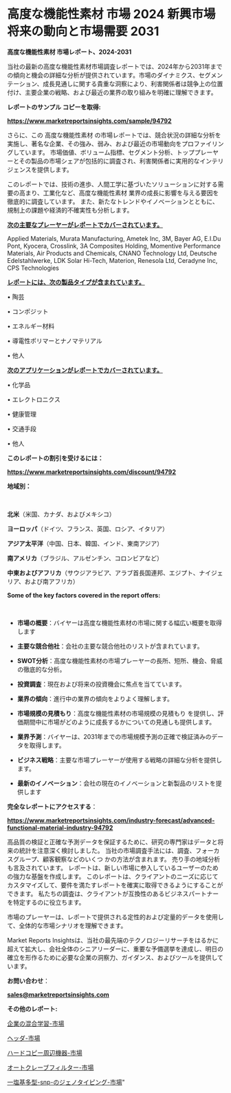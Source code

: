# 高度な機能性素材 市場 2024 新興市場 将来の動向と市場需要 2031

<strong>高度な機能性素材 市場レポート、2024-2031</strong>

当社の最新の高度な機能性素材市場調査レポートでは、2024年から2031年までの傾向と機会の詳細な分析が提供されています。市場のダイナミクス、セグメンテーション、成長見通しに関する貴重な洞察により、利害関係者は競争上の位置付け、主要企業の戦略、および最近の業界の取り組みを明確に理解できます。



<strong>レポートのサンプル コピーを取得:</strong> <a href=https://www.marketreportsinsights.com/sample/94792>

<strong><u>https://www.marketreportsinsights.com/sample/94792</u></strong></a>

さらに、この 高度な機能性素材 の市場レポートでは、競合状況の詳細な分析を実施し、著名な企業、その強み、弱み、および最近の市場動向をプロファイリングしています。 市場価値、ボリューム指標、セグメント分析、トッププレーヤーとその製品の市場シェアが包括的に調査され、利害関係者に実用的なインテリジェンスを提供します。

このレポートでは、技術の進歩、人間工学に基づいたソリューションに対する需要の高まり、工業化など、高度な機能性素材 業界の成長に影響を与える要因を徹底的に調査しています。 また、新たなトレンドやイノベーションとともに、規制上の課題や経済的不確実性も分析します。



<strong><u>次の主要なプレーヤーがレポートでカバーされています。</u></strong>

Applied Materials, Murata Manufacturing, Ametek Inc, 3M, Bayer AG, E.I.Du Pont, Kyocera, Crosslink, 3A Composites Holding, Momentive Performance Materials, Air Products and Chemicals, CNANO Technology Ltd, Deutsche Edelstahlwerke, LDK Solar Hi-Tech, Materion, Renesola Ltd, Ceradyne Inc, CPS Technologies



<strong><u><b>レポートには、次の製品タイプが含まれています。</b></u></strong>

• 陶芸

• コンポジット

• エネルギー材料

• 導電性ポリマーとナノマテリアル

• 他人



<strong><u><b>次のアプリケーションがレポートでカバーされています。</b></u></strong>

• 化学品

• エレクトロニクス

• 健康管理

• 交通手段

• 他人



<strong><b>このレポートの割引を受けるには：</b></strong>

<a href=https://www.marketreportsinsights.com/discount/94792>

<strong><u>https://www.marketreportsinsights.com/discount/94792</u></strong></a>



<strong>地域別：</strong>

<strong> </strong>



<strong>北米</strong>（米国、カナダ、およびメキシコ）



<strong>ヨーロッパ</strong>（ドイツ、フランス、英国、ロシア、イタリア）



<strong>アジア太平洋</strong>（中国、日本、韓国、インド、東南アジア）



<strong>南アメリカ</strong>（ブラジル、アルゼンチン、コロンビアなど）



<strong>中東およびアフリカ</strong>（サウジアラビア、アラブ首長国連邦、エジプト、ナイジェリア、および南アフリカ）



<strong>Some of the key factors covered in the report offers:</strong>

<strong> </strong>
<ul>
  <li>

<strong>市場の概要</strong>：バイヤーは高度な機能性素材の市場に関する幅広い概要を取得します</li>
  <li>

<strong>主要な競合他社</strong>：会社の主要な競合他社のリストが含まれています。</li>
  <li>

<strong>SWOT分析</strong>：高度な機能性素材の市場プレーヤーの長所、短所、機会、脅威の徹底的な分析。</li>
  <li>

<strong>投資調査</strong>：現在および将来の投資機会に焦点を当てています。</li>
  <li>

<strong>業界の傾向</strong>：進行中の業界の傾向をよりよく理解します。</li>
  <li>

<strong>市場規模の見積もり</strong>：高度な機能性素材の市場規模の見積もり を提供し、評価期間中に市場がどのように成長するかについての見通しも提供します。</li>
  <li>

<strong>業界予測</strong>：バイヤーは、2031年までの市場規模予測の正確で検証済みのデータを取得します。</li>
  <li>

<strong>ビジネス戦略</strong>：主要な市場プレーヤーが使用する戦略の詳細な分析を提供します。</li>
  <li>

<strong>最新のイノベーション</strong>：会社の現在のイノベーションと新製品のリストを提供します</li>
</ul>


<strong>完全なレポートにアクセスする</strong>：

<a href=https://www.marketreportsinsights.com/industry-forecast/advanced-functional-material-industry-94792>

<strong><u>https://www.marketreportsinsights.com/industry-forecast/advanced-functional-material-industry-94792</u></strong></a>

高品質の検証と正確な予測データを保証するために、研究の専門家はデータと将来の統計を注意深く検討しました。 当社の市場調査手法には、調査、フォーカスグループ、顧客観察などのいくつ かの方法が含まれます。 売り手の地域分析も言及されています。 レポートは、新しい市場に参入しているユーザーのための強力な基盤を作成します。 このレポートは、クライアントのニーズに応じてカスタマイズして、要件を満たすレポートを確実に取得できるようにすることができます。 私たちの調査は、クライアントが互換性のあるビジネスパートナーを特定するのに役立ちます。

市場のプレーヤーは、レポートで提供される定性的および定量的データを使用して、全体的な市場シナリオを理解できます。

Market Reports Insightsは、当社の最先端のテクノロジーリサーチをはるかに超えて拡大し、会社全体のシニアリーダーに、重要な予備選挙を達成し、明日の確立を形作るために必要な企業の洞察力、ガイダンス、およびツールを提供しています。



<strong><b>お問い合わせ</b></strong>：

<a href=mailto:sales@marketreportsinsights.com>

<strong><u>sales@marketreportsinsights.com</u></strong></a>



<strong>その他のレポート:</strong>

<a href=https://www.linkedin.com/pulse/企業の混合学習-市場-2023-最新の-cagr-および成長分析-2030-lkcrf/>企業の混合学習-市場</a>

<a href=https://www.linkedin.com/pulse/ヘッダ-市場-2030-年までの需要に焦点を当てた-2023-年調査レポート-d3vof/>ヘッダ-市場</a>

<a href=https://www.linkedin.com/pulse/ハードコピー周辺機器-市場-2023-収益と成長ドライバー-2030-analytics-achievers-24-analysis-gxutf/>ハードコピー周辺機器-市場</a>

<a href=https://www.linkedin.com/pulse/オートクレーブフィルター-市場-2030-年までの需要に焦点を当てた-2023-mga2f/>オートクレーブフィルター-市場</a>

<a href=https://www.linkedin.com/pulse/一塩基多型-snp-のジェノタイピング-市場-2023-年のダイナミクスとビジネストレンド-2030-pr-news-hub-dzgqc/>一塩基多型-snp-のジェノタイピング-市場</a>"
